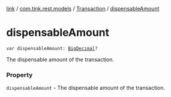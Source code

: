 [link](../../index.md) / [com.tink.rest.models](../index.md) / [Transaction](index.md) / [dispensableAmount](./dispensable-amount.md)

# dispensableAmount

`var dispensableAmount: `[`BigDecimal`](https://docs.oracle.com/javase/6/docs/api/java/math/BigDecimal.html)`?`

The dispensable amount of the transaction.

### Property

`dispensableAmount` - The dispensable amount of the transaction.
